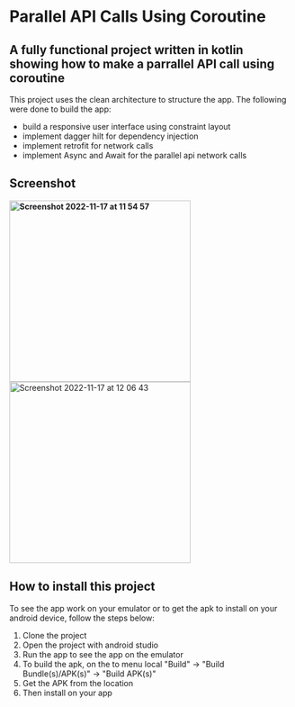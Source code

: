 # Parallel API Calls Using Coroutine

## A fully functional project written in kotlin showing how to make a parrallel API call using coroutine

This project uses the clean architecture to structure the app. The following were done to build the app:

* build a responsive user interface using constraint layout
* implement dagger hilt for dependency injection
* implement retrofit for network calls
* implement Async and Await for the parallel api network calls

## Screenshot
**<img width="322" alt="Screenshot 2022-11-17 at 11 54 57" src="https://user-images.githubusercontent.com/40719260/202430506-1cd8efd7-cb72-4b10-9a96-8fd3a1b8884a.png">**
<img width="322" alt="Screenshot 2022-11-17 at 12 06 43" src="https://user-images.githubusercontent.com/40719260/202430884-10587f8e-9756-4109-9ea0-f271f6ff718b.png">

## How to install this project

To see the app work on your emulator or to get the apk to install on your android device, follow the steps below:

1. Clone the project
2. Open the project with android studio
3. Run the app to see the app on the emulator
4. To build the apk, on the to menu local "Build" -> "Build Bundle(s)/APK(s)" -> "Build APK(s)"
5. Get the APK from the location
6. Then install on your app

